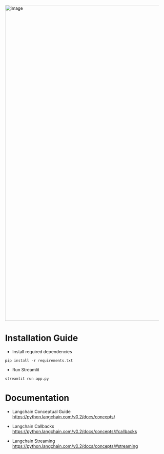 <img width="1033" alt="image" src="https://github.com/user-attachments/assets/2e877b62-077a-48e4-8ecc-175788ec1a4b" />

# Installation Guide

- Install required dependencies
```shell
pip install -r requirements.txt
```

- Run Streamlit
```shell
streamlit run app.py
```
# Documentation

- Langchain Conceptual Guide
https://python.langchain.com/v0.2/docs/concepts/

- Langchain Callbacks
https://python.langchain.com/v0.2/docs/concepts/#callbacks

- Langchain Streaming
https://python.langchain.com/v0.2/docs/concepts/#streaming